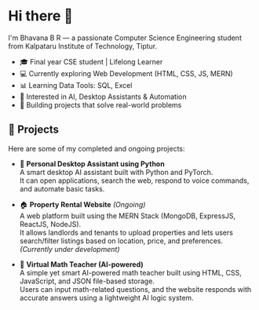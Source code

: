 # Hi there 👋

I'm Bhavana B R — a passionate Computer Science Engineering student from Kalpataru Institute of Technology, Tiptur.

- 🎓 Final year CSE student | Lifelong Learner
- 💻 Currently exploring Web Development (HTML, CSS, JS, MERN)
- 📊 Learning Data Tools: SQL, Excel
- 🤖 Interested in AI, Desktop Assistants & Automation
- 🌟 Building projects that solve real-world problems

## 🚀 Projects

Here are some of my completed and ongoing projects:

- 🤖 **Personal Desktop Assistant using Python**  
  A smart desktop AI assistant built with Python and PyTorch.  
  It can open applications, search the web, respond to voice commands, and automate basic tasks.

- 🏠 **Property Rental Website** *(Ongoing)*  
  A web platform built using the MERN Stack (MongoDB, ExpressJS, ReactJS, NodeJS).  
  It allows landlords and tenants to upload properties and lets users search/filter listings based on location, price, and preferences.  
  *(Currently under development)*

- 🧮 **Virtual Math Teacher (AI-powered)**  
  A simple yet smart AI-powered math teacher built using HTML, CSS, JavaScript, and JSON file-based storage.  
  Users can input math-related questions, and the website responds with accurate answers using a lightweight AI logic system.
